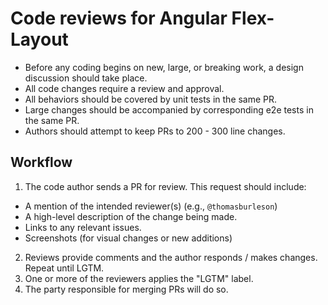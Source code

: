 # Code reviews for Angular Flex-Layout

* Before any coding begins on new, large, or breaking work, a design discussion should take place.
* All code changes require a review and approval.
* All behaviors should be covered by unit tests in the same PR.
* Large changes should be accompanied by corresponding e2e tests in the same PR. 
* Authors should attempt to keep PRs to 200 - 300 line changes.
 
## Workflow
1. The code author sends a PR for review. This request should include:
  * A mention of the intended reviewer(s) (e.g., `@thomasburleson`)
  * A high-level description of the change being made.
  * Links to any relevant issues.
  * Screenshots (for visual changes or new additions)
2. Reviews provide comments and the author responds / makes changes. Repeat until LGTM.
3. One or more of the reviewers applies the "LGTM" label.
4. The party responsible for merging PRs will do so. 
